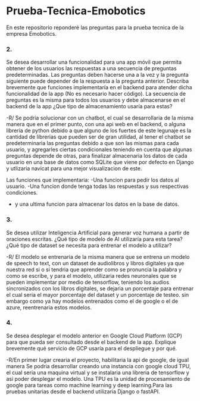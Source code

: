 # Prueba-Tecnica-Emobotics
En este repositorio reponderé las preguntas para la prueba tecnica de la empresa Emobotics.

### 2.
Se desea desarrollar una funcionalidad para una app móvil que permita obtener de los usuarios las respuestas a una secuencia de preguntas predeterminadas. Las preguntas deben hacerse una a la vez y la pregunta siguiente puede depender de la respuesta a la pregunta anterior. Describa brevemente que funciones implementaría en el backend para atender dicha funcionalidad de la app (No es necesario hacer código).
La secuencia de preguntas es la misma para todos los usuarios y debe almacenarse en el backend de la app ¿Que tipo de almacenamiento usaría para estas?

-R/ Se podria solucionar con un chatbot, el cual se desarrollaria de la misma manera que en el primer punto, con una api web en el backend, o alguna libreria de python debido a que alguno de los fuertes de este legunaje es la cantidad de librerias que pueden ser de gran utilidad, al tener el chatbot se predeterminaria las preguntas debido a que son las mismas para cada usuario, y agregarles ciertas condicionales teniendo en cuenta que algunas preguntas depende de otras, para finalizar almacenaria los datos de cada usuario en una base de datos como SQLite que viene por defecto en Django y utlizaria navicat para una mejor visualizacion de este.

Las funciones que implementaria:
 -Una funcion para pedir los datos al usuario.
 -Una funcion donde tenga todas las respuestas y sus respectivas condiciones.
 - y una ultima funcion para almacenar los datos en la base de datos.
 
 

### 3.
Se desea utilizar Inteligencia Artificial para generar voz humana a partir de oraciones escritas. ¿Qué tipo de modelo de AI utilizaría para esta tarea? ¿Qué tipo de dataset se necesita para entrenar el modelo a utilizar?

-R/ El modelo se entrenaria de la misma manera que se entrena un modelo de speech to text, con un dataset de audiolibros y libros digitales ya que nuestra red si o si tendria que aprender como se pronuncia la palabra y como se escribe, y para el modelo, utilizaria redes neuronales que se pueden implementar por medio de tensorflow, teniendo los audios sincronizados con los libros digitales, se dejaria un porcentaje para entrenar el cual seria el mayor porcentaje del dataset y un porcentaje de testeo. sin embargo como ya hay modelos entrenados como el de google o el de azure, reentrenaria estos modelos.


### 4.
Se desea desplegar el modelo anterior en Google Cloud Platform (GCP) para que pueda ser consultado desde el backend de la app. Explique brevemente qué servicio de GCP usaría para el despliegue y por qué.

-R/En primer lugar crearia el proyecto, habilitaria la api de google, de igual manera Se podria desarrollar creando una instancia con google cloud TPU, el cual seria una maquina virtual y se instalaria una libreria de tensorflow y asi poder desplegar el modelo. Una TPU es la unidad de procesamiento de google para tareas como machine learning y deep learning.Para las pruebas unitarias desde el backend utilizaria Django o fastAPI.

